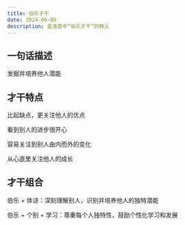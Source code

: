 ```yaml
---
title: 伯乐才干
date: 2024-06-09
description: 盖洛普中“伯乐才干”的释义
---
```


## 一句话描述

发掘并培养他人潜能

## 才干特点

比起缺点，更关注他人的优点

看到别人的进步很开心

容易关注到别人由内而外的变化

从心底里关注他人的成长

## 才干组合

伯乐 + 体谅：深刻理解别人，识别并培养他人的独特潜能

伯乐 + 个别 + 学习：尊重每个人独特性，鼓励个性化学习和发展